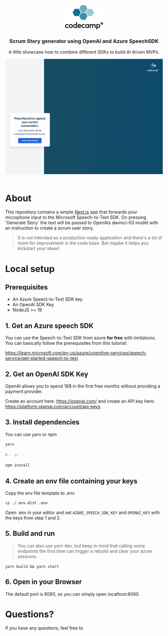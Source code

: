<a name="readme-top"></a>
<br />

<div align="center" >
  <a href="https://codecamp-n.com">
    <img src="images/codecamp_n.png" style="background:white;" height="80" alt="Codecamp:n">
  </a>

  <h3 align="center">Scrum Story generator using OpenAI and Azure SpeechSDK</h3>

  <p align="center">
    A little showcase how to combine different SDKs to build AI driven MVPs.
  </p>

  <img src="./images/demo.gif" alt="demo">
</div>
<br/>

# About

This repository contains a simple [Next.js](https://nextjs.org) app that forwards your microphone input to the Microsoft Speech-to-Text SDK. On pressing 'Generate Story' the text will be passed to OpenAIs davinci-03 model with an instruction to create a scrum user story.

> It is _not_ intended as a production ready application and there's a lot of room for improvement in the code base. But maybe it helps you kickstart your ideas!

# Local setup

## Prerequisites

- An Azure Speect-to-Text SDK key
- An OpenAI SDK Key
- NodeJS >= 19

## 1. Get an Azure speech SDK

You can use the Speech-to-Text SDK from azure **for free** with limitations. You can basically follow the prerequisites from this tutorial:

https://learn.microsoft.com/en-us/azure/cognitive-services/speech-service/get-started-speech-to-text

## 2. Get an OpenAI SDK Key

OpenAI allows you to spend 18$ in the first free months without providing a payment provider.

Create an account here: https://openai.com/ and create an API key here: https://platform.openai.com/account/api-keys

## 3. Install dependencies

You can use yarn or npm

```bash
yarn

#-- or --

npm install
```

## 4. Create an env file containing your keys

Copy the env file template to .env

```bash
cp ./.env.dist .env
```

Open .env in your editor and set `AZURE_SPEECH_SDK_KEY` and `OPENAI_KEY` with the keys from step 1 and 2.

## 5. Build and run

> You can also use yarn dev, but keep in mind that calling some endpoints the first time can trigger a rebuild and clear your azure sessions.

`yarn build && yarn start`

## 6. Open in your Browser

The default port is 8080, so you can simply open localhost:8080.

# Questions?

If you have any questions, feel free to

